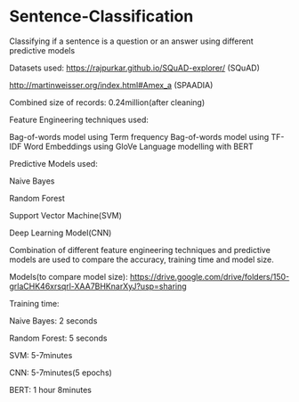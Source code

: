 # Sentence-Classification
Classifying if a sentence is a question or an answer using different predictive models

Datasets used: 
https://rajpurkar.github.io/SQuAD-explorer/ (SQuAD)

http://martinweisser.org/index.html#Amex_a (SPAADIA)

Combined size of records: 0.24million(after cleaning)

Feature Engineering techniques used:

Bag-of-words model using Term frequency
Bag-of-words model using TF-IDF
Word Embeddings using GloVe
Language modelling with BERT


Predictive Models used: 

Naive Bayes

Random Forest

Support Vector Machine(SVM)

Deep Learning Model(CNN)

Combination of different feature engineering techniques and predictive models are used to compare the accuracy, training time and model size.

Models(to compare model size): https://drive.google.com/drive/folders/150-grlaCHK46xrsqrl-XAA7BHKnarXyJ?usp=sharing

Training time:

Naive Bayes: 2 seconds

Random Forest: 5 seconds

SVM: 5-7minutes

CNN: 5-7minutes(5 epochs)

BERT: 1 hour 8minutes

